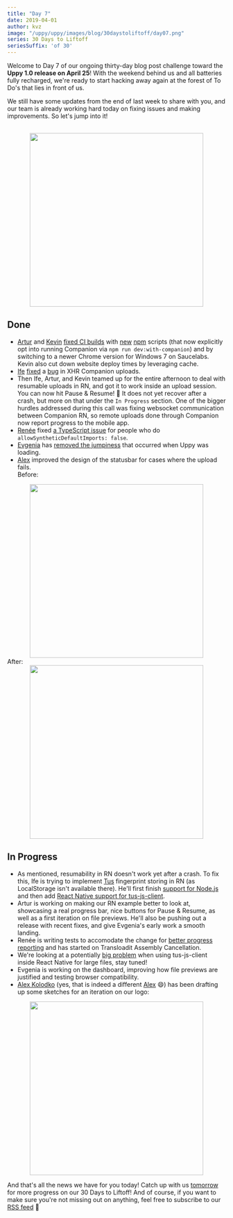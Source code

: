 ```yaml
---
title: "Day 7"
date: 2019-04-01
author: kvz
image: "/uppy/uppy/images/blog/30daystoliftoff/day07.png"
series: 30 Days to Liftoff
seriesSuffix: 'of 30'
---
```


Welcome to Day 7 of our ongoing thirty-day blog post challenge toward the **Uppy 1.0 release on April 25**! With the weekend behind us and all batteries fully recharged, we're ready to start hacking away again at the forest of To Do's that lies in front of us.

We still have some updates from the end of last week to share with you, and our team is already working hard today on fixing issues and making improvements. So let's jump into it!

<!--more-->

<center><br /><img width="400" src="/uppy/images/blog/30daystoliftoff/day07.png"><br /></center>

## Done

- [Artur](https://transloadit.com/about/#artur) and [Kevin](https://transloadit.com/about/#kvz) [fixed CI builds](https://github.com/transloadit/uppy/commit/130b79076c4cee54f1d6045f7ff359d1f46a9c72) with [new](https://github.com/transloadit/uppy/commit/5f4f1cf17e23c195d4a3907d7bb94599ec882ae6) [npm](https://github.com/transloadit/uppy/commit/f0ca917a1e238e672540fd1a605c2dee8a81b195) scripts (that now explicitly opt into running Companion via `npm run dev:with-companion`) and by switching to a newer Chrome version for Windows 7 on Saucelabs. Kevin also cut down website deploy times by leveraging cache.
- [Ife](https://transloadit.com/about/#ife) [fixed](https://github.com/transloadit/uppy/commit/c1abfea33d0c3e80809814c1048b156028c8fcf9) a [bug](https://github.com/transloadit/uppy/issues/1390) in XHR Companion uploads.
- Then Ife, Artur, and Kevin teamed up for the entire afternoon to deal with resumable uploads in RN, and got it to work inside an upload session. You can now hit Pause & Resume! :tada: It does not yet recover after a crash, but more on that under the `In Progress` section. One of the bigger hurdles addressed during this call was fixing websocket communication between Companion RN, so remote uploads done through Companion now report progress to the mobile app.
- [Renée](https://transloadit.com/about/#renee) fixed [a TypeScript issue](https://github.com/transloadit/uppy/pull/1396) for people who do `allowSyntheticDefaultImports: false`.
- [Evgenia](https://github.com/lakesare) has [removed the jumpiness](https://github.com/transloadit/uppy/pull/1383) that occurred when Uppy was loading.
- [Alex](https://transloadit.com/about/#alex) improved the design of the statusbar for cases where the upload fails. <br />
Before:<br />
<center><img width="400" src="/uppy/images/blog/30daystoliftoff/2019-04-liftoff-07a.png"></center>
After:<br />
<center><img width="400" src="/uppy/images/blog/30daystoliftoff/2019-04-liftoff-07b.png"></center>

## In Progress

- As mentioned, resumability in RN doesn't work yet after a crash. To fix this, Ife is trying to implement [Tus](https://tus.io) fingerprint storing in RN (as LocalStorage isn't available there). He'll first finish [support for Node.js](https://github.com/tus/tus-js-client/pull/73/files) and then add [React Native support for tus-js-client](https://github.com/tus/tus-js-client#react-native-support).
- Artur is working on making our RN example better to look at, showcasing a real progress bar, nice buttons for Pause & Resume, as well as a first iteration on file previews. He'll also be pushing out a release with recent fixes, and give Evgenia's early work a smooth landing.
- Renée is writing tests to accomodate the change for [better progress reporting](https://github.com/transloadit/uppy/pull/1376) and has started on Transloadit Assembly Cancellation.
- We're looking at a potentially [big problem](https://github.com/tus/tus-js-client/issues/146) when using tus-js-client inside React Native for large files, stay tuned!
- Evgenia is working on the dashboard, improving how file previews are justified and testing browser compatibility.
- [Alex Kolodko](https://github.com/alexkolodko) (yes, that is indeed a different [Alex](https://github.com/nqst) :smile:) has been drafting up some sketches for an iteration on our logo:

<center><img width="400" src="/uppy/images/blog/30daystoliftoff/2019-04-liftoff-07c.png"></center>

And that's all the news we have for you today! Catch up with us [tomorrow](/blog/2019/04/liftoff-08/) for more progress on our 30 Days to Liftoff! And of course, if you want to make sure you're not missing out on anything, feel free to subscribe to our [RSS feed](/uppy/atom.xml) :rocket:
